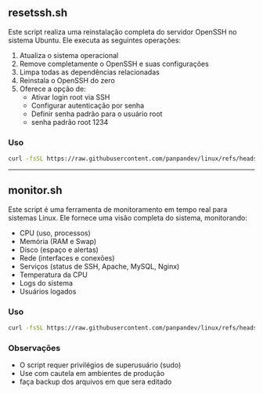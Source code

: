 ## resetssh.sh
Este script realiza uma reinstalação completa do servidor OpenSSH no sistema Ubuntu. Ele executa as seguintes operações:

1. Atualiza o sistema operacional
2. Remove completamente o OpenSSH e suas configurações
3. Limpa todas as dependências relacionadas
4. Reinstala o OpenSSH do zero
5. Oferece a opção de:
   - Ativar login root via SSH
   - Configurar autenticação por senha
   - Definir senha padrão para o usuário root
   - senha padrão root 1234

### Uso
```bash 
curl -fsSL https://raw.githubusercontent.com/panpandev/linux/refs/heads/main/resetssh.sh | sudo bash
```
---

## monitor.sh

Este script é uma ferramenta de monitoramento em tempo real para sistemas Linux. Ele fornece uma visão completa do sistema, monitorando:
- CPU (uso, processos)
- Memória (RAM e Swap)
- Disco (espaço e alertas)
- Rede (interfaces e conexões)
- Serviços (status de SSH, Apache, MySQL, Nginx)
- Temperatura da CPU
- Logs do sistema
- Usuários logados

### Uso
```bash 
curl -fsSL https://raw.githubusercontent.com/panpandev/linux/refs/heads/main/monitor.sh | sudo bash
```

### Observações
- O script requer privilégios de superusuário (sudo)
- Use com cautela em ambientes de produção
- faça backup dos arquivos em que sera editado

